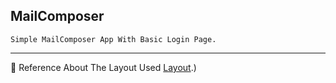 ## MailComposer 

`Simple MailComposer App With Basic Login Page.`

---
💠 Reference About The Layout Used [Layout](https://developer.android.com/guide/topics/ui/layout/relative#:~:text=RelativeLayout%20is%20a%20view%20group,bottom%2C%20left%20or%20center).)
